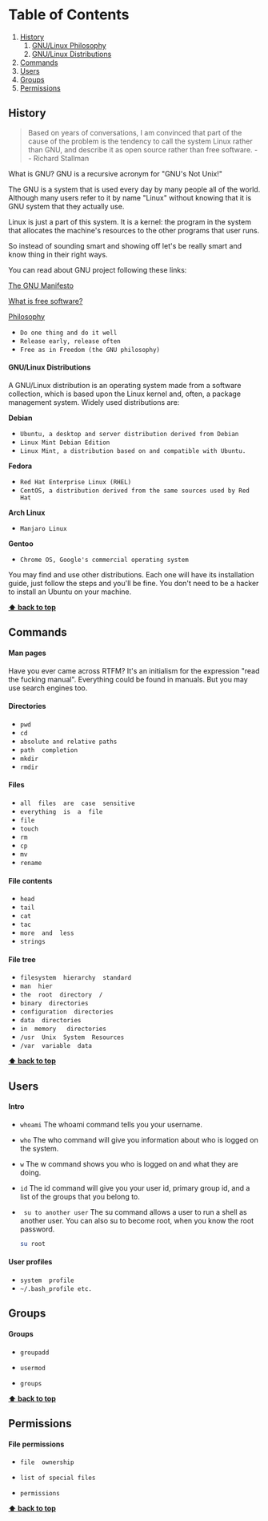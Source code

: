 # Table of Contents
  1. [History](#history)
      1. [GNU/Linux Philosophy](#history--philosophy)
      1. [GNU/Linux Distributions](#history--distributions)
  1. [Commands](#commands)
  1. [Users](#users)
  1. [Groups](#groups)
  1. [Permissions](#permissions)
  

## History

<a name="history--philosophy"></a><a name="1.2"></a>
> Based on years of conversations, I am convinced that part of the cause of the problem is the tendency to call the system Linux rather than GNU, and describe it as open source rather than free software.
> -- Richard Stallman


What is GNU? GNU is a recursive acronym for "GNU's Not Unix!"

The GNU is a system that is used every day by many people all of the world. Although many users refer to it by name "Linux" without knowing that it is GNU system that they actually use.

Linux is just a part of this system. It is a kernel:
the program in the system that allocates the machine's resources to the other programs that user runs.

So instead of sounding smart and showing off let's be really smart and know thing in their right ways.

You can read about GNU project following these links:

[The GNU Manifesto](https://www.gnu.org/gnu/manifesto.html)

[What is free software?](https://www.gnu.org/philosophy/free-sw.html)

[Philosophy](https://www.gnu.org/philosophy/philosophy.html)

- `Do one thing and do it well`
- `Release early, release often `
- `Free as in Freedom (the GNU philosophy)`

<a name="history--distributions"></a>
#### GNU/Linux Distributions

  A GNU/Linux distribution is an operating system made from a software collection, which is based upon the Linux kernel and, often, a package management system.
      Widely used distributions are:

  **Debian**
  - `Ubuntu, a desktop and server distribution derived from Debian`
  - `Linux Mint Debian Edition`
  - `Linux Mint, a distribution based on and compatible with Ubuntu.`

  **Fedora**
  - `Red Hat Enterprise Linux (RHEL)`
  - `CentOS, a distribution derived from the same sources used by Red Hat`

  **Arch Linux**
  - `Manjaro Linux`

  **Gentoo**
  - `Chrome OS, Google's commercial operating system`


You may find and use other distributions.
Each one will have its installation guide, just follow the steps and you'll be fine.
You don't need to be a hacker to install an Ubuntu on your machine.

**[⬆ back to top](#table-of-contents)**

## Commands

<a name="commands--man"></a><a name="2.1"></a>
#### Man pages
Have you ever came across RTFM? It's an initialism for the expression "read the fucking manual".
Everything could be found in manuals. But you may use search engines too.

<a name="commands--directories"></a><a name="2.2"></a>
#### Directories
- `pwd`
- `cd`
- `absolute and relative paths`
- `path  completion`
- `mkdir`
- `rmdir`
      
<a name="commands--files"></a><a name="2.3"></a>
#### Files
  
- `all  files  are  case  sensitive`
- `everything  is  a  file`
- `file`
- `touch`
- `rm`
- `cp`
- `mv`
- `rename`
        
<a name="commands--filecontents"></a><a name="2.4"></a>
#### File contents
- `head`
- `tail`
- `cat`
- `tac`
- `more  and  less`
- `strings`

<a name="commands--filetree"></a><a name="2.5"></a>
#### File tree
- `filesystem  hierarchy  standard`
- `man  hier`
- `the  root  directory  /`
- `binary  directories`
- `configuration  directories`
- `data  directories`
- `in  memory   directories`
- `/usr  Unix  System  Resources`
- `/var  variable  data`

     
**[⬆ back to top](#table-of-contents)**

## Users

<a name="users--intro"></a><a name="3.1"></a>
#### Intro
- `whoami` The whoami command tells you your username.

- `who` The who command will give you information about who is logged on the system.

- `w` The w command shows you who is logged on and what they are doing.

- `id` The id  command will give you your user id, primary group id, and a list of the groups that you belong to.

- ` su to another user` The  su command allows a user to run a shell as another user.
    You can also su to become root, when you know the root password.

    ```bash
    su root
    ```

<a name="users--profiles"></a><a name="3.2"></a>
#### User profiles
- `system  profile`
- `~/.bash_profile etc.`
      
## Groups

<a name="groups--intro"></a><a name="4.1"></a>
#### Groups

- `groupadd`

- `usermod`

- `groups`


**[⬆ back to top](#table-of-contents)**

## Permissions

<a name="permissions--file"></a><a name="5.1"></a>
#### File permissions

- `file  ownership`

- `list of special files`

- `permissions`
     

**[⬆ back to top](#table-of-contents)**

